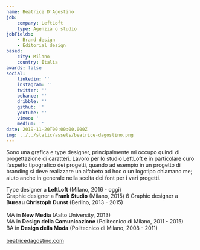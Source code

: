 ```yaml
---
name: Beatrice D'Agostino
job:
    company: LeftLoft
    type: Agenzia o studio
jobFields:
    - Brand design
    - Editorial design
based:
    city: Milano
    country: Italia
awards: false
social:
    linkedin: ''
    instagram: ''
    twitter: ''
    behance: ''
    dribble: ''
    github: ''
    youtube: ''
    vimeo: ''
    medium: ''
date: 2019-11-20T00:00:00.000Z
img: ../../static/assets/beatrice-dagostino.png
---
```


Sono una grafica e type designer, principalmente mi occupo quindi di
progettazione di caratteri. Lavoro per lo studio LeftLoft e in
particolare curo l’aspetto tipografico dei progetti, quando ad
esempio in un progetto di branding si deve realizzare un alfabeto ad
hoc o un logotipo chiamano me; aiuto anche in generale nella scelta
dei font per i vari progetti.

Type designer a **LeftLoft** (Milano, 2016 - oggi)  
Graphic designer a **Frank Studio** (Milano, 2015) ß
Graphic designer a **Bureau Christoph Dunst** (Berlino, 2013 - 2015)<br/><br/>
MA in **New Media** (Aalto University, 2013)  
MA in **Design della Comunicazione** (Politecnico di Milano, 2011 - 2015)  
BA in **Design della Moda** (Politecnico di Milano, 2008 - 2011)<br/><br/>
[beatricedagostino.com](http://beatricedagostino.com/)
